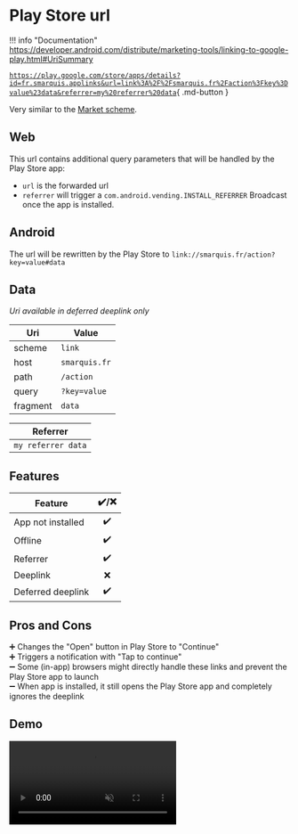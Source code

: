 # Play Store url

!!! info "Documentation"
    https://developer.android.com/distribute/marketing-tools/linking-to-google-play.html#UriSummary

[`https://play.google.com/store/apps/details?id=fr.smarquis.applinks&url=link%3A%2F%2Fsmarquis.fr%2Faction%3Fkey%3Dvalue%23data&referrer=my%20referrer%20data`](https://play.google.com/store/apps/details?id=fr.smarquis.applinks&url=link%3A%2F%2Fsmarquis.fr%2Faction%3Fkey%3Dvalue%23data&referrer=my%20referrer%20data){ .md-button }

Very similar to the [Market scheme](market-scheme.md).

## Web

This url contains additional query parameters that will be handled by the Play Store app:

- `url` is the forwarded url
- `referrer` will trigger a `com.android.vending.INSTALL_REFERRER` Broadcast once the app is installed.

## Android

The url will be rewritten by the Play Store to `link://smarquis.fr/action?key=value#data`

## Data

*Uri available in deferred deeplink only*

| Uri | Value |
|---|---|
| scheme | `link` |
| host | `smarquis.fr` |
| path | `/action` |
| query | `?key=value` |
| fragment | `data` |

| Referrer |
|---|
| `my referrer data` |

## Features

| Feature | ✔️/❌ |
|---|:---:|
| App not installed | ✔️ |
| Offline | ✔️ |
| Referrer | ✔️ |
| Deeplink | ❌ |
| Deferred deeplink | ✔️ |

## Pros and Cons

➕ Changes the "Open" button in Play Store to "Continue"  
➕ Triggers a notification with "Tap to continue"  
➖ Some (in-app) browsers might directly handle these links and prevent the Play Store app to launch  
➖ When app is installed, it still opens the Play Store app and completely ignores the deeplink  

## Demo

<video class="device" controls muted>
    <source src="../assets/play-store-url.mp4" type="video/mp4">
</video>
